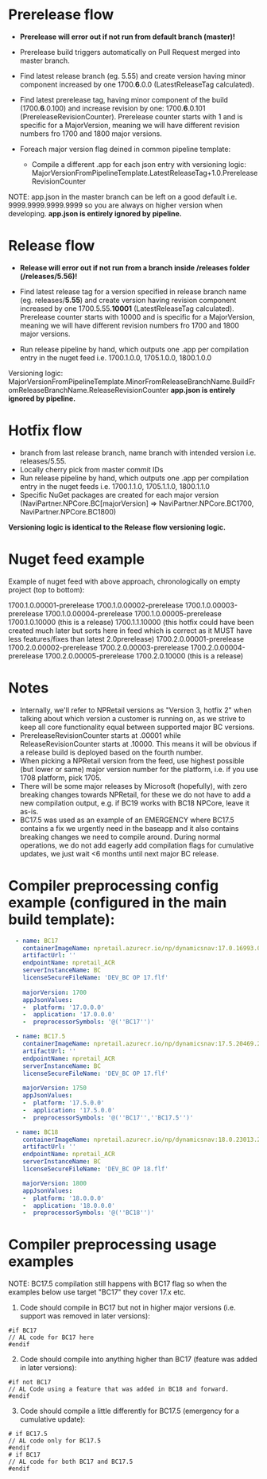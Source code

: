 # Prerelease flow
- **Prerelease will error out if not run from default branch (master)!**
- Prerelease build triggers automatically on Pull Request merged into master branch.
- Find latest release branch (eg. 5.55) and create version having minor component increased by one 1700.**6**.0.0 (LatestReleaseTag calculated).
- Find latest prerelease tag, having minor component of the build (1700.**6**.0.100) and increase revision by one: 1700.**6**.0.101 (PrereleaseRevisionCounter). Prerelease counter starts with 1 and is specific for a MajorVersion, meaning we will have different revision numbers fro 1700 and 1800 major versions.

- Foreach major version flag deined in common pipeline template:
     - Compile a different .app for each json entry with versioning logic:
	MajorVersionFromPipelineTemplate.LatestReleaseTag+1.0.PrereleaseRevisionCounter

NOTE: app.json in the master branch can be left on a good default i.e. 9999.9999.9999.9999 so you are always on higher version when developing.
**app.json is entirely ignored by pipeline.**

# Release flow
- **Release will error out if not run from a branch inside /releases folder (/releases/5.56)!**
- Find latest release tag for a version specified in release branch name (eg. releases/**5.55**) and create version having revision component increased by one 1700.5.55.**10001** (LatestReleaseTag calculated). Prerelease counter starts with 10000 and is specific for a MajorVersion, meaning we will have different revision numbers fro 1700 and 1800 major versions.

 - Run release pipeline by hand, which outputs one .app per compilation entry in the nuget feed i.e.
   1700.1.0.0, 1705.1.0.0, 1800.1.0.0
   
Versioning logic:   	MajorVersionFromPipelineTemplate.MinorFromReleaseBranchName.BuildFromReleaseBranchName.ReleaseRevisionCounter
**app.json is entirely ignored by pipeline.**

# Hotfix flow
 - branch from last release branch, name branch with intended version i.e. releases/5.55. 
 - Locally cherry pick from master commit IDs
 - Run release pipeline by hand, which outputs one .app per compilation entry in the nuget feeds i.e.
   1700.1.1.0, 1705.1.1.0, 1800.1.1.0
 - Specific NuGet packages are created for each major version (NaviPartner.NPCore.BC[majorVersion] => NaviPartner.NPCore.BC1700, NaviPartner.NPCore.BC1800)
   
**Versioning logic is identical to the Release flow versioning logic.**

# Nuget feed example
Example of nuget feed with above approach, chronologically on empty project (top to bottom):

1700.1.0.00001-prerelease
1700.1.0.00002-prerelease
1700.1.0.00003-prerelease
1700.1.0.00004-prerelease
1700.1.0.00005-prerelease
1700.1.0.10000 (this is a release)
1700.1.1.10000 (this hotfix could have been created much later but sorts here in feed which is correct as it MUST have less features/fixes than latest 2.0prerelease)
1700.2.0.00001-prerelease
1700.2.0.00002-prerelease
1700.2.0.00003-prerelease
1700.2.0.00004-prerelease
1700.2.0.00005-prerelease
1700.2.0.10000 (this is a release)

# Notes
- Internally, we'll refer to NPRetail versions as "Version 3, hotfix 2" when talking about which version a customer is running on, as we strive to keep all core functionality equal between supported major BC versions.
- PrereleaseRevisionCounter starts at .00001 while ReleaseRevisionCounter starts at .10000. This means it will be obvious if a release build is deployed based on the fourth number.
- When picking a NPRetail version from the feed, use highest possible (but lower or same) major version number for the platform, i.e. if you use 1708 platform, pick 1705.
- There will be some major releases by Microsoft (hopefully), with zero breaking changes towards NPRetail, for these we do not have to add a new compilation output,
  e.g. if BC19 works with BC18 NPCore, leave it as-is.
- BC17.5 was used as an example of an EMERGENCY where BC17.5 contains a fix we urgently need in the baseapp and it also contains breaking changes we need to compile around.
  During normal operations, we do not add eagerly add compilation flags for cumulative updates, we just wait <6 months until next major BC release.

# Compiler preprocessing config example (configured in the main build template):
```yaml
  - name: BC17
    containerImageName: npretail.azurecr.io/np/dynamicsnav:17.0.16993.0-w1
    artifactUrl: ''
    endpointName: npretail_ACR
    serverInstanceName: BC
    licenseSecureFileName: 'DEV_BC OP 17.flf'
    
    majorVersion: 1700    
    appJsonValues: 
    -  platform: '17.0.0.0'
    -  application: '17.0.0.0'
    -  preprocessorSymbols: '@(''BC17'')'

  - name: BC17.5
    containerImageName: npretail.azurecr.io/np/dynamicsnav:17.5.20469.20605-w1
    artifactUrl: ''
    endpointName: npretail_ACR
    serverInstanceName: BC
    licenseSecureFileName: 'DEV_BC OP 17.flf'
    
    majorVersion: 1750    
    appJsonValues: 
    -  platform: '17.5.0.0'
    -  application: '17.5.0.0'
    -  preprocessorSymbols: '@(''BC17'',''BC17.5'')'

  - name: BC18
    containerImageName: npretail.azurecr.io/np/dynamicsnav:18.0.23013.23795-w1
    artifactUrl: ''
    endpointName: npretail_ACR
    serverInstanceName: BC
    licenseSecureFileName: 'DEV_BC OP 18.flf'

    majorVersion: 1800
    appJsonValues:
    -  platform: '18.0.0.0'
    -  application: '18.0.0.0'
    -  preprocessorSymbols: '@(''BC18'')'
```


# Compiler preprocessing usage examples
NOTE: BC17.5 compilation still happens with BC17 flag so when the examples below use target "BC17" they cover 17.x etc.


1. Code should compile in BC17 but not in higher major versions (i.e. support was removed in later versions):
```
#if BC17
// AL code for BC17 here
#endif
```

2. Code should compile into anything higher than BC17 (feature was added in later versions): 
```
#if not BC17
// AL Code using a feature that was added in BC18 and forward.
#endif
```

3. Code should compile a little differently for BC17.5 (emergency for a cumulative update):
```
# if BC17.5
// AL code only for BC17.5
#endif
# if BC17 
// AL code for both BC17 and BC17.5
#endif
```